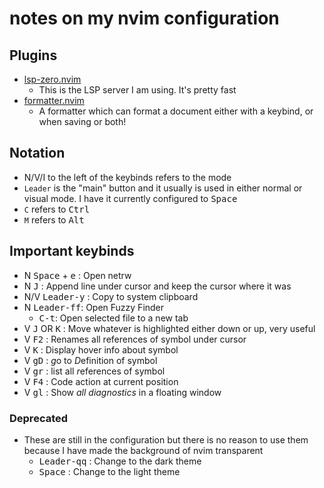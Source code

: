 # notes on my nvim configuration

## Plugins

- [lsp-zero.nvim](https://github.com/VonHeikemen/lsp-zero.nvim)
    - This is the LSP server I am using. It's pretty fast
- [formatter.nvim](https://github.com/mhartington/formatter.nvim)
    - A formatter which can format a document either with a keybind, or when saving or both!

## Notation

- N/V/I to the left of the keybinds refers to the mode
- `Leader` is the "main" button and it usually is used in either normal or visual mode. I have it currently configured to <kbd>Space</kbd>
- `C` refers to <kbd>Ctrl</kbd>
- `M` refers to <kbd>Alt</kbd>

## Important keybinds

- N <kbd>Space</kbd> + <kbd>e</kbd> : Open netrw
- N <kbd>J</kbd> : Append line under cursor and keep the cursor where it was
- N/V <kbd>Leader-y</kbd> : Copy to system clipboard
- N <kbd>Leader-ff</kbd>: Open Fuzzy Finder
    - <kbd>C-t</kbd>: Open selected file to a new tab 
- V <kbd>J</kbd> OR <kbd>K</kbd> : Move whatever is highlighted either down or up, very useful
- V <kbd>F2</kbd> : Renames all references of symbol under cursor
- V <kbd>K</kbd> : Display hover info about symbol
- V <kbd>gD</kbd> : *g*o to *D*efinition of symbol
- V <kbd>gr</kbd> : list all *r*eferences of symbol
- V <kbd>F4</kbd> : Code action at current position
- V <kbd>gl</kbd> : Show *all diagnostics* in a floating window

### Deprecated

- These are still in the configuration but there is no reason to use them because I have made the background of nvim transparent 
    - <kbd>Leader-qq</kbd> : Change to the dark theme
    - <kbd>Space</kbd>  : Change to the light theme
